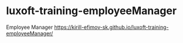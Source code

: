 # luxoft-training-employeeManager
Employee Manager
https://kirill-efimov-sk.github.io/luxoft-training-employeeManager/
